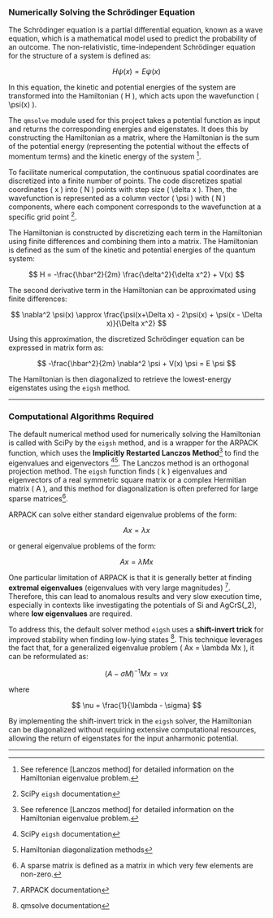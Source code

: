 ### Numerically Solving the Schrödinger Equation

The Schrödinger equation is a partial differential equation, known as a wave equation, which is a mathematical model used to predict the probability of an outcome. The non-relativistic, time-independent Schrödinger equation for the structure of a system is defined as:

$$
H \psi(x) = E \psi(x)
$$

In this equation, the kinetic and potential energies of the system are transformed into the Hamiltonian \( H \), which acts upon the wavefunction \( \psi(x) \).

The `qmsolve` module used for this project takes a potential function as input and returns the corresponding energies and eigenstates. It does this by constructing the Hamiltonian as a matrix, where the Hamiltonian is the sum of the potential energy (representing the potential without the effects of momentum terms) and the kinetic energy of the system [^1].

To facilitate numerical computation, the continuous spatial coordinates are discretized into a finite number of points. The code discretizes spatial coordinates \( x \) into \( N \) points with step size \( \delta x \). Then, the wavefunction is represented as a column vector \( \psi \) with \( N \) components, where each component corresponds to the wavefunction at a specific grid point [^2].

The Hamiltonian is constructed by discretizing each term in the Hamiltonian using finite differences and combining them into a matrix. The Hamiltonian is defined as the sum of the kinetic and potential energies of the quantum system:

$$
H = -\frac{\hbar^2}{2m} \frac{\delta^2}{\delta x^2} + V(x)
$$

The second derivative term in the Hamiltonian can be approximated using finite differences:

$$
\nabla^2 \psi(x) \approx \frac{\psi(x+\Delta x) - 2\psi(x) + \psi(x - \Delta x)}{\Delta x^2}
$$

Using this approximation, the discretized Schrödinger equation can be expressed in matrix form as:

$$
-\frac{\hbar^2}{2m} \nabla^2 \psi + V(x) \psi = E \psi
$$

The Hamiltonian is then diagonalized to retrieve the lowest-energy eigenstates using the `eigsh` method.

---

### Computational Algorithms Required

The default numerical method used for numerically solving the Hamiltonian is called with SciPy by the `eigsh` method, and is a wrapper for the ARPACK function, which uses the **Implicitly Restarted Lanczos Method**[^1] to find the eigenvalues and eigenvectors [^2][^3]. The Lanczos method is an orthogonal projection method. The `eigsh` function finds \( k \) eigenvalues and eigenvectors of a real symmetric square matrix or a complex Hermitian matrix \( A \), and this method for diagonalization is often preferred for large sparse matrices[^4].

ARPACK can solve either standard eigenvalue problems of the form:

$$
Ax = \lambda x
$$

or general eigenvalue problems of the form:

$$
Ax = \lambda Mx
$$

One particular limitation of ARPACK is that it is generally better at finding **extremal eigenvalues** (eigenvalues with very large magnitudes) [^5]. Therefore, this can lead to anomalous results and very slow execution time, especially in contexts like investigating the potentials of Si and AgCrS\(_2\), where **low eigenvalues** are required.

To address this, the default solver method `eigsh` uses a **shift-invert trick** for improved stability when finding low-lying states [^6]. This technique leverages the fact that, for a generalized eigenvalue problem \( Ax = \lambda Mx \), it can be reformulated as:

$$
(A - \sigma M)^{-1} M x = \nu x
$$

where

$$
\nu = \frac{1}{\lambda - \sigma}
$$

By implementing the shift-invert trick in the `eigsh` solver, the Hamiltonian can be diagonalized without requiring extensive computational resources, allowing the return of eigenstates for the input anharmonic potential.

---

[^1]: See reference [Lanczos method] for detailed information on the Hamiltonian eigenvalue problem.  
[^2]: SciPy `eigsh` documentation  
[^3]: Hamiltonian diagonalization methods  
[^4]: A sparse matrix is defined as a matrix in which very few elements are non-zero.  
[^5]: ARPACK documentation  
[^6]: qmsolve documentation


[^1]: qmsolve documentation  
[^2]: Numerically Solving the Schrödinger Equation (source)
